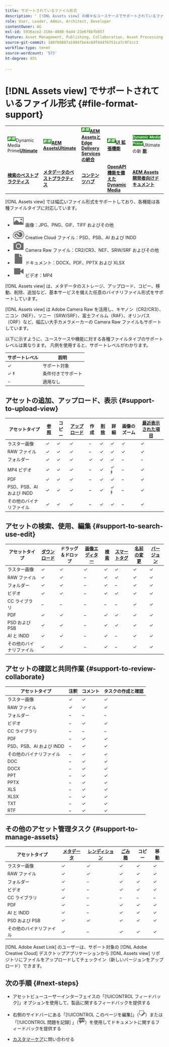 ```yaml
---
title: サポートされているファイル形式
description: ' [!DNL Assets view] の様々なユースケースでサポートされているファイル形式'
role: User, Leader, Admin, Architect, Developer
contentOwner: AG
exl-id: 5936ace2-318e-4888-9ad4-23e6f6bfb857
feature: Asset Management, Publishing, Collaboration, Asset Processing
source-git-commit: 188f60887a1904fbe4c69f644f6751ca7c9f1cc3
workflow-type: tm+mt
source-wordcount: '573'
ht-degree: 95%

---
```


# [!DNL Assets view] でサポートされているファイル形式 {#file-format-support}

<table>
    <tr>
        <td>
            <sup style= "background-color:#008000; color:#FFFFFF; font-weight:bold"><i> 新規 </i></sup>Dynamic Media Prime<a href="/help/assets/dynamic-media/dm-prime-ultimate.md"><b>Ultimate</b></a>
        </td>
        <td>
            <sup style= "background-color:#008000; color:#FFFFFF; font-weight:bold"><i> 新規 </i></sup> <a href="/help/assets/assets-ultimate-overview.md"><b>AEM AssetsUltimate</b></a>
        </td>
        <td>
            <sup style= "background-color:#008000; color:#FFFFFF; font-weight:bold"><i> 新規 </i></sup> <a href="/help/assets/integrate-aem-assets-edge-delivery-services.md"><b>AEM AssetsとEdge Delivery Servicesの統合 </b></a>
        </td>
        <td>
            <sup style= "background-color:#008000; color:#FFFFFF; font-weight:bold"><i> 新規 </i></sup><a href="/help/assets/aem-assets-view-ui-extensibility.md"><b>UI 拡張機能 </b></a>
        </td>
          <td>
            <sup style= "background-color:#008000; color:#FFFFFF; font-weight:bold"><i>Dynamic Media Prime</i></sup>Ultimateの新 <a href="/help/assets/dynamic-media/enable-dynamic-media-prime-and-ultimate.md"><b> 能 </b></a>
        </td>
    </tr>
    <tr>
        <td>
            <a href="/help/assets/search-best-practices.md"><b>検索のベストプラクティス</b></a>
        </td>
        <td>
            <a href="/help/assets/metadata-best-practices.md"><b>メタデータのベストプラクティス</b></a>
        </td>
        <td>
            <a href="/help/assets/product-overview.md"><b>コンテンツハブ</b></a>
        </td>
        <td>
            <a href="/help/assets/dynamic-media-open-apis-overview.md"><b>OpenAPI 機能を備えた Dynamic Media</b></a>
        </td>
        <td>
            <a href="https://developer.adobe.com/experience-cloud/experience-manager-apis/"><b>AEM Assets 開発者向けドキュメント</b></a>
        </td>
    </tr>
</table>

[!DNL Assets view] では幅広いファイル形式をサポートしており、各機能は各種ファイルタイプに対応しています。

* ![画像ファイルタイプのアイコン](assets/image-icon.svg) 画像：JPG、PNG、GIF、TIFF およびその他
* ![Creative Cloud タイプのアイコン](assets/creative-cloud-files.svg) Creative Cloud ファイル：PSD、PSB、AI および INDD
* ![カメラタイプのアイコン](assets/camera-icon.svg) Camera Raw ファイル：CR2/CR3、NEF、SRW/SRF およびその他
* ![ドキュメントファイルタタイプのアイコン](assets/document-icon.svg) ドキュメント：DOCX、PDF、PPTX および XLSX
* ![ビデオファイルタイプのアイコン](assets/video-icon.svg) ビデオ：MP4

[!DNL Assets view] は、メタデータのストレージ、アップロード、コピー、移動、削除、追加など、基本サービスを備えた任意のバイナリファイル形式をサポートしています。

[!DNL Assets view] は Adobe Camera Raw を活用し、キヤノン（CR2/CR3）、ニコン（NEF）、ソニー（SRW/SRF）、富士フイルム（RAF）、オリンパス（ORF）など、幅広い大手カメラメーカーの Camera Raw ファイルもサポートしています。

以下に示すように、ユースケースや機能に対する各種ファイルタイプのサポートレベルは異なります。 凡例を使用すると、サポートレベルがわかります。

| サポートレベル | 説明 |
|-------------------|-------------------------|
| ✓ | サポート対象 |
| ✓ ‡ | 条件付きでサポート |
| − | 適用なし |

## アセットの追加、アップロード、表示 {#support-to-upload-view}

<!-- TBD: For AEM, AI files require the PDF option to be selected when saving the AI file.
-->

| アセットタイプ | [参照](/help/assets/navigate-assets-view.md) | コピー | [アップロード](/help/assets/add-delete-assets-view.md) | 作成 | [削除](/help/assets/add-delete-assets-view.md#delete-assets) | 詳細 | 画像のズーム | [最近表示された項目](/help/assets/navigate-assets-view.md) |
|-------------------|----------|----------|----------|----------|----------|-------------------|------------|-----------------|
| ラスター画像 | ✓ | ✓ | ✓ | − | ✓ | ✓ | ✓ | ✓ |
| RAW ファイル | ✓ | ✓ | ✓ | − | ✓ | ✓ | ✓ | ✓ |
| フォルダー | ✓ | ✓ | ✓ | ✓ | ✓ | ✓ | − | − |
| MP4 ビデオ | ✓ | ✓ | ✓ | − | ✓ | ✓ ‡ | − | ✓ |
| PDF | ✓ | ✓ | ✓ | − | ✓ | ✓ | − | ✓ |
| PSD、PSB、AI および INDD | ✓ | ✓ | ✓ | − | ✓ | ✓ ‡ | − | ✓ |
| その他のバイナリファイル | ✓ | ✓ | ✓ | − | ✓ | ✓ | − | ✓ |

<!-- Hiding CC Libraries (considered beta) as per PM feedback.
| CC Libraries  | &#10003; | &minus;  | &#10003; | &#10003; | &#10003; | &#10003; | &minus;    | &minus;         |
-->

## アセットの検索、使用、編集 {#support-to-search-use-edit}

| アセットタイプ | [ダウンロード](/help/assets/manage-organize-assets-view.md#download) | ドラッグ＆ドロップ | [画像エディター](/help/assets/edit-images-assets-view.md) | [検索](/help/assets/search-assets-view.md) | [スマートタグ](/help/assets/metadata-assets-view.md#tags) | [名前の変更](/help/assets/manage-organize-assets-view.md) | [バージョン](/help/assets/manage-organize-assets-view.md#versions-of-assets) |
|---------------|----------|---------------|--------------|----------|------------|----------|----------|
| ラスター画像 | ✓ | ✓ | ✓ | ✓ | ✓ | ✓ | ✓ |
| RAW ファイル | ✓ | ✓ | − | ✓ | ✓ | ✓ | ✓ | ✓ |
| フォルダー | ✓ | ✓ | − | ✓ | − | ✓ | ✓ |
| ビデオ | ✓ | ✓ | − | ✓ | ✓ | ✓ | ✓ |
| CC ライブラリ | − | − | − | − | − | ✓ | ✓ |
| PDF | ✓ | ✓ | − | ✓ | ✓ | ✓ | ✓ |
| PSD および PSB | ✓ | ✓ | − | ✓ | ✓ | ✓ | ✓ |
| AI と INDD | ✓ | ✓ | − | ✓ | − | ✓ | ✓ |
| その他のバイナリファイル | ✓ | ✓ | − | ✓ | − | ✓ | ✓ |


## アセットの確認と共同作業 {#support-to-review-collaborate}

| アセットタイプ | 注釈 | コメント | タスクの作成と確認 |
|---------------|----------|----------|-------------------------|
| ラスター画像 | ✓ | ✓ | ✓ |
| RAW ファイル | ✓ | ✓ | ✓ |
| フォルダー | − | − | − |
| ビデオ | − | ✓ | ✓ |
| CC ライブラリ | − | − | − |
| PDF | − | ✓ | ✓ |
| PSD、PSB、AI および INDD | − | ✓ | ✓ |
| その他のバイナリファイル | − | ✓ | ✓ |
| DOC | − | ✓ | ✓ |
| DOCX | − | ✓ | ✓ |
| PPT | − | ✓ | ✓ |
| PPTX | − | ✓ | ✓ |
| XLS | − | ✓ | ✓ |
| XLSX | − | ✓ | ✓ |
| TXT | − | ✓ | ✓ |
| RTF | − | ✓ | ✓ |

## その他のアセット管理タスク {#support-to-manage-assets}

| アセットタイプ | [メタデータ](/help/assets/metadata-assets-view.md) | [レンディション](/help/assets/add-delete-assets-view.md#renditions) | [ごみ箱](/help/assets/add-delete-assets-view.md#delete-assets) | コピー | 移動 |
|---------------|-------------------|------------|----------|----------|----------|
| ラスター画像 | ✓ | ✓ | ✓ | ✓ | ✓ |
| RAW ファイル | ✓ | ✓ | ✓ | ✓ | ✓ |
| フォルダー | ✓ | − | ✓ | ✓ | ✓ |
| ビデオ | ✓ | − | ✓ | ✓ | ✓ |
| CC ライブラリ | ✓ | − | − | − | − |
| PDF | ✓ | − | ✓ | ✓ | ✓ |
| AI と INDD | ✓ | − | ✓ | ✓ | ✓ |
| PSD および PSB | ✓ | ✓ | ✓ | ✓ | ✓ |
| その他のバイナリファイル | ✓ | − | ✓ | ✓ | ✓ |

[!DNL Adobe Asset Link] のユーザーは、サポート対象の [!DNL Adobe Creative Cloud] デスクトップアプリケーションから [!DNL Assets view] リポジトリにファイルをアップロードしてチェックイン（新しいバージョンをアップロード）できます。

<!-- TBD: Saving the template table separately for later use.
| Asset type    | Features |
|---------------|----------|
| Raster images |          |
| Folders       |          |
| Videos        |          |
| CC Libraries  |          |
| PDF files     |          |
| PSD, PSB           |          |
| AI            |          |
| INDD          |          |

>[!MORELIKETHIS]
>
>* []()
-->

## 次の手順 {#next-steps}

* アセットビューユーザーインターフェイスの「[!UICONTROL フィードバック]」オプションを使用して、製品に関するフィードバックを提供する

* 右側のサイドバーにある「[!UICONTROL このページを編集]」（![ページを編集](assets/do-not-localize/edit-page.png)）または「[!UICONTROL 問題を記録] 」（![GitHub イシューを作成](assets/do-not-localize/github-issue.png)）を使用してドキュメントに関するフィードバックを提供する

* [カスタマーケア](https://experienceleague.adobe.com/ja?support-solution=General#support)に問い合わせる

